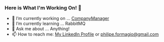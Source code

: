 ### Here is What I'm Working On! 👋


- 🔭 I’m currently working on ... [CompanyManager](https://dev.azure.com/philipeformagio/Company%20Manager)
- 🌱 I’m currently learning ... RabbitMQ
- 💬 Ask me about ... Anything!
- 📫 How to reach me: [My LinkedIn Profile](https://www.linkedin.com/in/philipeformagio) or philipe.formagio@gmail.com

<!--
- 👯 I’m looking to collaborate on ...
- 🤔 I’m looking for help with ...


- 😄 Pronouns: ...
- ⚡ Fun fact: ...
-->
